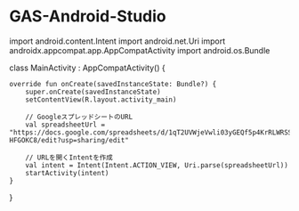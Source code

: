 # GAS-Android-Studio
import android.content.Intent
import android.net.Uri
import androidx.appcompat.app.AppCompatActivity
import android.os.Bundle

class MainActivity : AppCompatActivity() {

    override fun onCreate(savedInstanceState: Bundle?) {
        super.onCreate(savedInstanceState)
        setContentView(R.layout.activity_main)

        // GoogleスプレッドシートのURL
        val spreadsheetUrl = "https://docs.google.com/spreadsheets/d/1qT2UVWjeVwli03yGEQf5p4KrRLWRSS9rOjd-HFGOKC8/edit?usp=sharing/edit"

        // URLを開くIntentを作成
        val intent = Intent(Intent.ACTION_VIEW, Uri.parse(spreadsheetUrl))
        startActivity(intent)
    }
}
